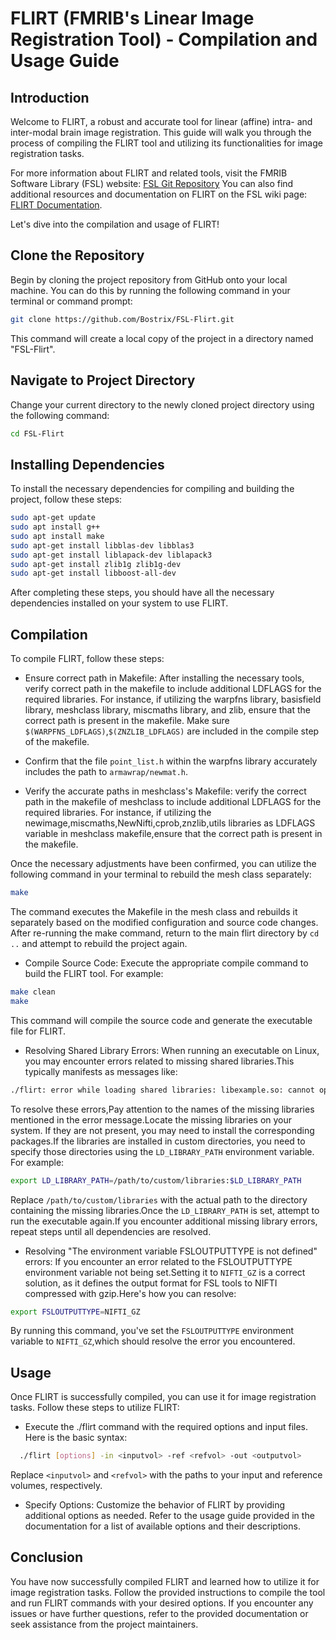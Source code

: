 # FLIRT (FMRIB's Linear Image Registration Tool) - Compilation and Usage Guide

## Introduction
Welcome to FLIRT, a robust and accurate tool for linear (affine) intra- and inter-modal brain image registration. This guide will walk you through the process of compiling the FLIRT tool and utilizing its functionalities for image registration tasks.

For more information about FLIRT and related tools, visit the FMRIB Software Library (FSL) website: [FSL Git Repository](https://git.fmrib.ox.ac.uk/fsl)
You can also find additional resources and documentation on FLIRT on the FSL wiki page: [FLIRT Documentation](https://fsl.fmrib.ox.ac.uk/fsl/fslwiki/FLIRT).

Let's dive into the compilation and usage of FLIRT!

## Clone the Repository
Begin by cloning the project repository from GitHub onto your local machine. You can do this by running the following command in your terminal or command prompt:
```bash
git clone https://github.com/Bostrix/FSL-Flirt.git
```
This command will create a local copy of the project in a directory named "FSL-Flirt".

## Navigate to Project Directory
Change your current directory to the newly cloned project directory using the following command:
```bash
cd FSL-Flirt
```
## Installing Dependencies
To install the necessary dependencies for compiling and building the project, follow these steps:
```bash
sudo apt-get update
sudo apt install g++
sudo apt install make
sudo apt-get install libblas-dev libblas3
sudo apt-get install liblapack-dev liblapack3
sudo apt-get install zlib1g zlib1g-dev
sudo apt-get install libboost-all-dev
```
After completing these steps, you should have all the necessary dependencies installed on your system to use FLIRT.

## Compilation
To compile FLIRT, follow these steps:

- Ensure correct path in Makefile:
 After installing the necessary tools, verify correct path in the makefile to include additional LDFLAGS for the required libraries. For instance, if utilizing the warpfns library, basisfield library, meshclass library, miscmaths library, and zlib, ensure that the correct path is present in the makefile.
Make sure `$(WARPFNS_LDFLAGS)`,`$(ZNZLIB_LDFLAGS)` are included in the compile step of the makefile.

- Confirm that the file `point_list.h` within the warpfns library accurately includes the path to `armawrap/newmat.h`.
  
- Verify the accurate paths in meshclass's Makefile:
verify the correct path in the makefile of meshclass to include additional LDFLAGS for the required libraries. For instance, if utilizing the newimage,miscmaths,NewNifti,cprob,znzlib,utils libraries as LDFLAGS variable in meshclass makefile,ensure that the correct path is present in the makefile.

Once the necessary adjustments have been confirmed, you can utilize the following command in your terminal to rebuild the mesh class separately:
```bash
make
```
The command executes the Makefile in the mesh class and rebuilds it separately based on the modified configuration and source code changes. After re-running the make command, return to the main flirt directory by `cd ..` and attempt to rebuild the project again.

- Compile Source Code:
Execute the appropriate compile command to build the FLIRT tool. For example:
```bash
make clean
make
```
This command will compile the source code and generate the executable file for FLIRT.

- Resolving Shared Library Errors:
When running an executable on Linux, you may encounter errors related to missing shared libraries.This typically manifests as messages like:
```bash
./flirt: error while loading shared libraries: libexample.so: cannot open shared object file:No such file or directory
```
To resolve these errors,Pay attention to the names of the missing libraries mentioned in the error message.Locate the missing libraries on your system. If they are not present, you may need to install the corresponding packages.If the libraries are installed in custom directories, you need to specify those directories using the `LD_LIBRARY_PATH` environment variable. For example:
```bash
export LD_LIBRARY_PATH=/path/to/custom/libraries:$LD_LIBRARY_PATH
```
Replace `/path/to/custom/libraries` with the actual path to the directory containing the missing libraries.Once the `LD_LIBRARY_PATH` is set, attempt to run the executable again.If you encounter additional missing library errors, repeat steps until all dependencies are resolved.

- Resolving "The environment variable FSLOUTPUTTYPE is not defined" errors:
If you encounter an error related to the FSLOUTPUTTYPE environment variable not being set.Setting it to `NIFTI_GZ` is a correct solution, as it defines the output format for FSL tools to NIFTI compressed with gzip.Here's how you can resolve:
```bash
export FSLOUTPUTTYPE=NIFTI_GZ
```
By running this command, you've set the `FSLOUTPUTTYPE` environment variable to `NIFTI_GZ`,which should resolve the error you encountered.

## Usage
Once FLIRT is successfully compiled, you can use it for image registration tasks. Follow these steps to utilize FLIRT:
- Execute the ./flirt command with the required options and input files. Here is the basic syntax:
```bash
  ./flirt [options] -in <inputvol> -ref <refvol> -out <outputvol>
```
Replace `<inputvol>` and `<refvol>` with the paths to your input and reference volumes, respectively.

- Specify Options:
Customize the behavior of FLIRT by providing additional options as needed. Refer to the usage guide provided in the documentation for a list of available options and their descriptions.

## Conclusion
You have now successfully compiled FLIRT and learned how to utilize it for image registration tasks. Follow the provided instructions to compile the tool and run FLIRT commands with your desired options. If you encounter any issues or have further questions, refer to the provided documentation or seek assistance from the project maintainers.
